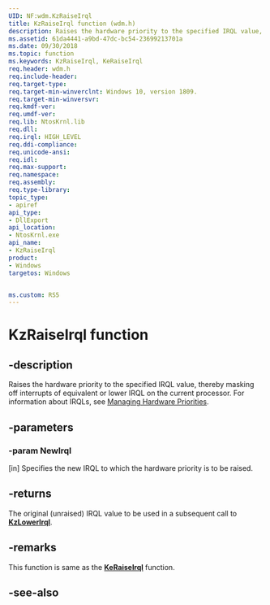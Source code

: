 ```yaml
---
UID: NF:wdm.KzRaiseIrql
title: KzRaiseIrql function (wdm.h)
description: Raises the hardware priority to the specified IRQL value, thereby masking off interrupts of equivalent or lower IRQL on the current processor.
ms.assetid: 61da4441-a9bd-47dc-bc54-23699213701a
ms.date: 09/30/2018
ms.topic: function
ms.keywords: KzRaiseIrql, KeRaiseIrql
req.header: wdm.h
req.include-header:
req.target-type:
req.target-min-winverclnt: Windows 10, version 1809.
req.target-min-winversvr:
req.kmdf-ver:
req.umdf-ver:
req.lib: NtosKrnl.lib
req.dll:
req.irql: HIGH_LEVEL
req.ddi-compliance:
req.unicode-ansi:
req.idl:
req.max-support:
req.namespace:
req.assembly:
req.type-library: 
topic_type: 
- apiref
api_type: 
- DllExport
api_location: 
- NtosKrnl.exe
api_name: 
- KzRaiseIrql
product:
- Windows
targetos: Windows


ms.custom: RS5
---
```


# KzRaiseIrql function


## -description

Raises the hardware priority to the specified IRQL value, thereby masking off interrupts of equivalent or lower IRQL on the current processor. For information about IRQLs, see [Managing Hardware Priorities](https://docs.microsoft.com/windows-hardware/drivers/kernel/managing-hardware-priorities).

## -parameters

### -param NewIrql
[in] Specifies the new IRQL to which the hardware priority is to be raised.

## -returns
The original (unraised) IRQL value to be used in a subsequent call to [**KzLowerIrql**](nf-wdm-kzlowerirql.md).

## -remarks

This function is same as the [**KeRaiseIrql**](nf-wdm-keraiseirql.md) function.


## -see-also
